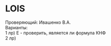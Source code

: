 # LOIS

Проверяющий: Ивашенко В.А.\
Варианты:\
1 лр) E - проверить, является ли формула КНФ\
2 лр) 
